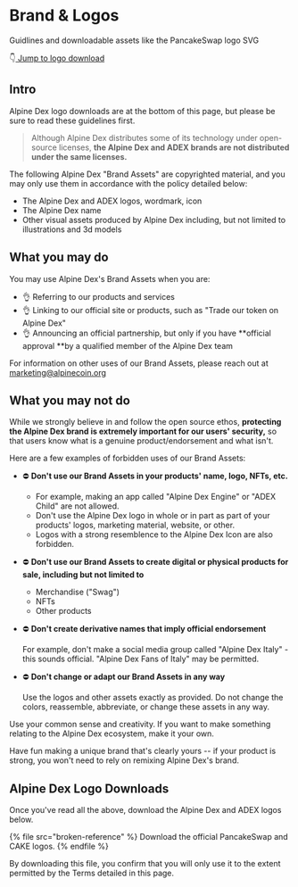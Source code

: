 # Brand & Logos

Guidlines and downloadable assets like the PancakeSwap logo SVG

👇[ Jump to logo download](brand-and-logos.md#pancakeswap-logo-downloads)

## Intro

Alpine Dex logo downloads are at the bottom of this page, but please be sure to read these guidelines first.

> Although Alpine Dex distributes some of its technology under open-source licenses, **the Alpine Dex and ADEX brands are not distributed under the same licenses.**

The following Alpine Dex "Brand Assets" are copyrighted material, and you may only use them in accordance with the policy detailed below:

* The Alpine Dex and ADEX logos, wordmark, icon
* The Alpine Dex name
* Other visual assets produced by Alpine Dex including, but not limited to illustrations and 3d models

## What you may do

You may use Alpine Dex's Brand Assets when you are:

* 👌 Referring to our products and services
* 👌 Linking to our official site or products, such as "Trade our token on Alpine Dex"
* 👌 Announcing an official partnership, but only if you have \*\*official approval \*\*by a qualified member of the Alpine Dex team

For information on other uses of our Brand Assets, please reach out at marketing@alpinecoin.org

## What you may not do

While we strongly believe in and follow the open source ethos, **protecting the Alpine Dex brand is extremely important for our users' security,** so that users know what is a genuine product/endorsement and what isn't.

Here are a few examples of forbidden uses of our Brand Assets:

* ⛔️ **Don't use our Brand Assets in your products' name, logo, NFTs, etc.**
  * For example, making an app called "Alpine Dex Engine" or "ADEX Child" are not allowed.
  * Don't use the Alpine Dex logo in whole or in part as part of your products' logos, marketing material, website, or other.
  * Logos with a strong resemblence to the Alpine Dex Icon are also forbidden.
* ⛔️ **Don't use our Brand Assets to create digital or physical products for sale, including but not limited to**
  * Merchandise ("Swag")
  * NFTs
  * Other products
*   ⛔️ **Don't create derivative names that imply official endorsement**

    For example, don't make a social media group called "Alpine Dex Italy" - this sounds official. "Alpine Dex Fans of Italy" may be permitted.
*   ⛔️ **Don't change or adapt our Brand Assets in any way**

    Use the logos and other assets exactly as provided. Do not change the colors, reassemble, abbreviate, or change these assets in any way.

Use your common sense and creativity. If you want to make something relating to the Alpine Dex ecosystem, make it your own.

Have fun making a unique brand that's clearly yours -- if your product is strong, you won't need to rely on remixing Alpine Dex's brand.

## Alpine Dex Logo Downloads

Once you've read all the above, download the Alpine Dex and ADEX logos below.

{% file src="broken-reference" %}
Download the official PancakeSwap and CAKE logos.
{% endfile %}

By downloading this file, you confirm that you will only use it to the extent permitted by the Terms detailed in this page.
